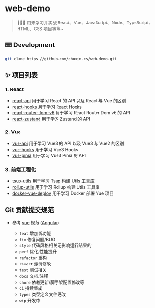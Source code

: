 # web-demo
> 🍉🍉🍉 用来学习并实战 React、Vue、JavaScript、Node、TypeScript、HTML、CSS 项目等等~

## ⌨️ Development
```bash
git clone https://github.com/chuxin-cs/web-demo.git
```

## ✨ 项目列表
### 1. React
- [react-api](https://github.com/chuxin-cs/web-demo/tree/master/react-api) 用于学习 React 的 API 以及 React 与 Vue 的区别
- [react-hooks](https://github.com/chuxin-cs/web-demo/tree/master/react-hooks) 用于学习 React Hooks
- [react-router-dom-v6](https://github.com/chuxin-cs/web-demo/tree/master/react-router-dom-v6) 用于学习 React Router Dom v6 的 API
- [react-zustand](https://github.com/chuxin-cs/web-demo/tree/master/react-zustand) 用于学习 Zustand 的 API
### 2. Vue
- [vue-api](https://github.com/chuxin-cs/web-demo/tree/master/vue-api) 用于学习 Vue3 的 API 以及 Vue3 与 Vue2 的区别
- [vue-hooks](https://github.com/chuxin-cs/web-demo/tree/master/vue-hooks) 用于学习 Vue3 Hooks
- [vue-pinia](https://github.com/chuxin-cs/web-demo/tree/master/vue-pinia) 用于学习 Vue3 Pinia 的 API
### 3. 前端工程化
- [tsup-utils](https://github.com/chuxin-cs/web-demo/tree/master/tsup-utils) 用于学习 Tsup 构建 Utils 工具库
- [rollup-utils](https://github.com/chuxin-cs/web-demo/tree/master/rollup-utils) 用于学习 Rollup 构建 Utils 工具库
- [docker-vue-deploy](https://github.com/chuxin-cs/web-demo/tree/master/docker-vue-deploy) 用于学习 Docker 部署 Vue 项目

## Git 贡献提交规范

- 参考 [vue](https://github.com/vuejs/vue/blob/dev/.github/COMMIT_CONVENTION.md) 规范 ([Angular](https://github.com/conventional-changelog/conventional-changelog/tree/master/packages/conventional-changelog-angular))

  - `feat` 增加新功能
  - `fix` 修复问题/BUG
  - `style` 代码风格相关无影响运行结果的
  - `perf` 优化/性能提升
  - `refactor` 重构
  - `revert` 撤销修改
  - `test` 测试相关
  - `docs` 文档/注释
  - `chore` 依赖更新/脚手架配置修改等
  - `ci` 持续集成
  - `types` 类型定义文件更改
  - `wip` 开发中